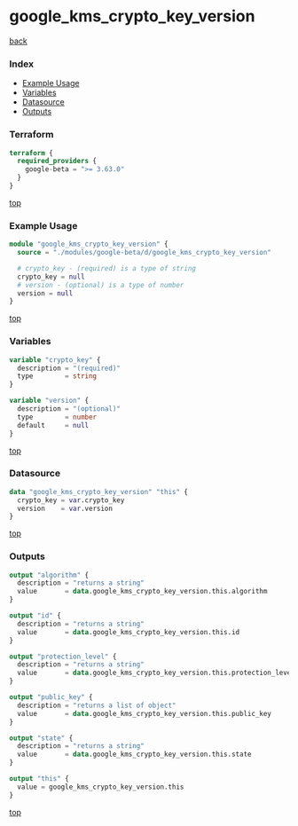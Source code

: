 # google_kms_crypto_key_version

[back](../google-beta.md)

### Index

- [Example Usage](#example-usage)
- [Variables](#variables)
- [Datasource](#datasource)
- [Outputs](#outputs)

### Terraform

```terraform
terraform {
  required_providers {
    google-beta = ">= 3.63.0"
  }
}
```

[top](#index)

### Example Usage

```terraform
module "google_kms_crypto_key_version" {
  source = "./modules/google-beta/d/google_kms_crypto_key_version"

  # crypto_key - (required) is a type of string
  crypto_key = null
  # version - (optional) is a type of number
  version = null
}
```

[top](#index)

### Variables

```terraform
variable "crypto_key" {
  description = "(required)"
  type        = string
}

variable "version" {
  description = "(optional)"
  type        = number
  default     = null
}
```

[top](#index)

### Datasource

```terraform
data "google_kms_crypto_key_version" "this" {
  crypto_key = var.crypto_key
  version    = var.version
}
```

[top](#index)

### Outputs

```terraform
output "algorithm" {
  description = "returns a string"
  value       = data.google_kms_crypto_key_version.this.algorithm
}

output "id" {
  description = "returns a string"
  value       = data.google_kms_crypto_key_version.this.id
}

output "protection_level" {
  description = "returns a string"
  value       = data.google_kms_crypto_key_version.this.protection_level
}

output "public_key" {
  description = "returns a list of object"
  value       = data.google_kms_crypto_key_version.this.public_key
}

output "state" {
  description = "returns a string"
  value       = data.google_kms_crypto_key_version.this.state
}

output "this" {
  value = google_kms_crypto_key_version.this
}
```

[top](#index)